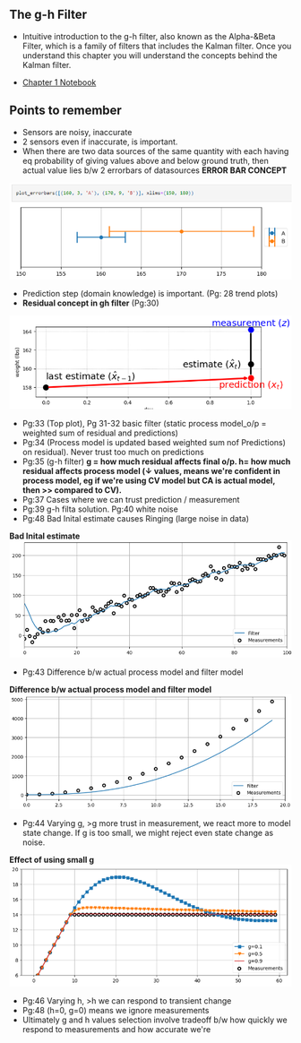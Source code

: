 ## The g-h Filter
- Intuitive introduction to the g-h filter, also known as the Alpha-&Beta Filter, which is a family of filters that includes the Kalman filter. Once you understand this chapter you will understand the concepts behind the Kalman filter.

- [Chapter 1 Notebook](https://github.com/rlabbe/Kalman-and-Bayesian-Filters-in-Python/blob/9e3d2f6ed023d937587cf2ef2ecfbf7afc3d8054//01-g-h-filter.ipynb)


## Points to remember
- Sensors are noisy, inaccurate
- 2 sensors even if inaccurate, is important.
- When there are two data sources of the same quantity with each having eq probability of giving values above and below ground truth, then actual value lies b/w 2 errorbars of datasources **ERROR BAR CONCEPT**

![error_bars_concept](images/error_bars_concept.PNG)

- Prediction step (domain knowledge) is important. (Pg: 28 trend plots)
- **Residual concept in gh filter** (Pg:30)

![gh_filter_prediction_correction_intuition](images/gh_filter_prediction_correction_intuition.PNG)

- Pg:33 (Top plot), Pg 31-32 basic filter (static process model_o/p = weighted sum of residual and predictions)
- Pg:34 (Process model is updated based weighted sum nof Predictions) on residual). Never trust too much on predictions
- Pg:35 (g-h filter) **g = how much residual affects final o/p. h= how much residual affects process model (↓ values, means we're confident in process model, eg if we're using CV model but CA is actual model, then >> compared to CV).**
- Pg:37 Cases where we can trust prediction / measurement
- Pg:39 g-h filta solution. Pg:40 white noise
- Pg:48 Bad Inital estimate causes Ringing (large noise in data)

**Bad Inital estimate**
![bad_initial_conditions_check](images/bad_initial_conditions_check.PNG)

- Pg:43 Difference b/w actual process model and filter model

**Difference b/w actual process model and filter model**
![mismatching_process_model_test](images/mismatching_process_model_test.PNG)

- Pg:44 Varying g, >g more trust in measurement, we react more to model state change. If g is too small, we might reject even state change as noise. 

**Effect of using small g**
![Effect_of_small_g](images/Effect_of_small_g.PNG)

- Pg:46 Varying h, >h we can respond to transient change
- Pg:48 (h=0, g=0) means we ignore measurements
- Ultimately g and h values selection involve tradeoff b/w how quickly we respond to measurements and how accurate we're